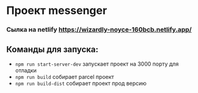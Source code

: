 # Проект messenger
### Сылка на netlify https://wizardly-noyce-160bcb.netlify.app/

## Команды для запуска:
* ```npm run start-server-dev``` запускает проект на 3000 порту для отладки
* ```npm run build``` собирает parcel проект
* ```npm run build-dist``` собирает проект прод версию
